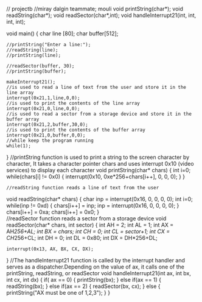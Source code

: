 // projectb
//miray dalgin teammate; mouli
void printString(char*);
void readString(char*);
void readSector(char*,int);
void handleInterrupt21(int, int, int, int);

void main() {
	char line [80];
	char buffer[512];
	
	//printString("Enter a line:");
	//readString(line);
	//printString(line);
	
	//readSector(buffer, 30);
	//printString(buffer);
	
	makeInterrupt21();   
	//is used to read a line of text from the user and store it in the line array
 	interrupt(0x21,1,line,0,0);
  	//is used to print the contents of the line array
	interrupt(0x21,0,line,0,0);
 	//is used to read a sector from a storage device and store it in the buffer array
	interrupt(0x21,2,buffer,30,0);
 	//is used to print the contents of the buffer array
	interrupt(0x21,0,buffer,0,0);
 	//while keep the program running
	while(1);
}
	//printString function is used to print a string to the screen character by character, It takes a character pointer chars and uses interrupt 0x10 (video services) to display each character
void printString(char* chars) {
	int i=0;
	while(chars[i] != 0x0) {
		interrupt(0x10, 0xe*256+chars[i++], 0, 0, 0);
	}
}

	//readString function reads a line of text from the user
void readString(char* chars) {
	char inp = interrupt(0x16, 0, 0, 0, 0);
	int i=0;
	while(inp != 0xd) {
		chars[i++] = inp;
		inp = interrupt(0x16, 0, 0, 0, 0);
	}
	chars[i++] = 0xa;
	chars[i++] = 0x0;
}	
//readSector function reads a sector from a storage device
void readSector(char* chars, int sector) {
	int AH = 2;
	int AL = 1;
	int AX = AH*256+AL;
	int BX = chars;
	int CH = 0;
	int CL = sector+1;
	int CX = CH*256+CL;
	int DH = 0;
	int DL = 0x80;
	int DX = DH*256+DL;

	interrupt(0x13, AX, BX, CX, DX);
}
	//The handleInterrupt21 function is called by the interrupt handler and serves as a dispatcher.Depending on the value of ax, it calls one of the printString, readString, or readSector
void handleInterrupt21(int ax, int bx, int cx, int dx) {
	if( ax == 0) {
		printString(bx);
	} else if(ax == 1) {
		readString(bx);
	} else if(ax == 2) {
		readSector(bx, cx);
	} else {
		printString("AX must be one of 1,2,3");
	}
}	
